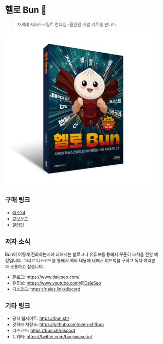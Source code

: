 # 헬로 Bun 🥟

> 차세대 자바스크립트 런타임+올인원 개발 키트를 만나다

![book](book.png)

## 구매 링크

- [예스24](https://www.yes24.com/Product/Goods/134021042)
- [교보문고](https://product.kyobobook.co.kr/detail/S000214450265)
- [알라딘](https://www.aladin.co.kr/shop/wproduct.aspx?ISBN=9791193926710)

## 저자 소식

Bun이 어떻게 진화하는지에 대해서는 블로그나 유튜브를 통해서 꾸준히 소식을 전할 예정입니다. 그리고 디스코드를 통해서 책의 내용에 대해서 피드백을 구하고 독자 여러분과 소통하고 싶습니다.

- 블로그: https://www.daleseo.com/
- 유튜브: https://www.youtube.com/@DaleSeo
- 디스코드: https://dales.link/discord

## 기타 링크

- 공식 웹사이트: https://bun.sh/
- 깃허브 저장소: https://github.com/oven-sh/bun
- 디스코드: https://bun.sh/discord
- 트위터: https://twitter.com/bunjavascript
